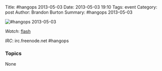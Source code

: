 Title: #hangops 2013-05-03
Date: 2013-05-03 19:10
Tags: event
Category: post
Author: Brandon Burton
Summary: #hangops 2013-05-03

![#hangops 2013-05-03](http://i.ytimg.com/vi/GpVwPqgXvQw/3.jpg)

_Watch_: [flash](https://www.youtube.com/v/GpVwPqgXvQw?version=3&f=user_uploads&app=youtube_gdata)

_IRC_: irc.freenode.net #hangops

### Topics
None
